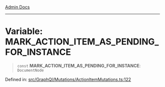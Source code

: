 [Admin Docs](/)

***

# Variable: MARK\_ACTION\_ITEM\_AS\_PENDING\_FOR\_INSTANCE

> `const` **MARK\_ACTION\_ITEM\_AS\_PENDING\_FOR\_INSTANCE**: `DocumentNode`

Defined in: [src/GraphQl/Mutations/ActionItemMutations.ts:122](https://github.com/PalisadoesFoundation/talawa-admin/blob/main/src/GraphQl/Mutations/ActionItemMutations.ts#L122)
